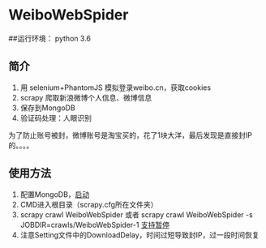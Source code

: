 # WeiboWebSpider
##运行环境：
python 3.6

## 简介
1. 用 selenium+PhantomJS 模拟登录weibo.cn，获取cookies
2. scrapy 爬取新浪微博个人信息、微博信息
3. 保存到MongoDB
4. 验证码处理：人眼识别
  
为了防止账号被封，微博账号是淘宝买的，花了1块大洋，最后发现是直接封IP的。。。。

## 使用方法
1. 配置MongoDB，[启动](http://www.runoob.com/mongodb/mongodb-window-install.html)
2. CMD进入根目录（scrapy.cfg所在文件夹）
3. scrapy crawl WeiboWebSpider 或者 scrapy crawl WeiboWebSpider -s JOBDIR=crawls/WeiboWebSpider-1 [支持暂停](http://scrapy-chs.readthedocs.io/zh_CN/1.0/topics/jobs.html)
4. 注意Setting文件中的DownloadDelay，时间过短导致封IP，过一段时间恢复
